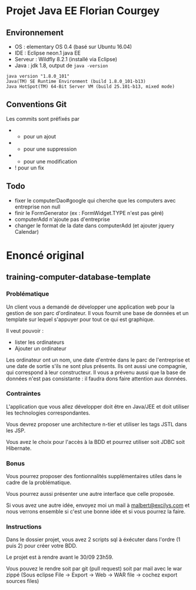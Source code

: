 # Projet Java EE Florian Courgey
## Environnement
- OS : elementary OS 0.4 (basé sur Ubuntu 16.04)
- IDE : Eclipse neon.1 java EE
- Serveur : Wildfly 8.2.1 (installé via Eclipse)
- Java : jdk 1.8, output de `java -version`
```
java version "1.8.0_101"
Java(TM) SE Runtime Environment (build 1.8.0_101-b13)
Java HotSpot(TM) 64-Bit Server VM (build 25.101-b13, mixed mode)
```
## Conventions Git
Les commits sont préfixés par
* + pour un ajout
* - pour une suppression
* * pour une modification
* ! pour un fix

## Todo
* fixer le computerDao#google qui cherche que les computers avec entreprise non null
* finir le FormGenerator (ex : FormWidget.TYPE n'est pas géré)
* computerAdd n'ajoute pas d'entreprise
* changer le format de la date dans computerAdd (et ajouter jquery Calendar)

# Enoncé original

## training-computer-database-template


### Problématique
Un client vous a demandé de développer une application web pour la gestion de son parc d'ordinateur. Il vous fournit une base de données et un template sur lequel s'appuyer pour tout ce qui est graphique.

Il veut pouvoir :
* lister les ordinateurs
* Ajouter un ordinateur

Les ordinateur ont un nom, une date d'entrée dans le parc de l'entreprise et une date de sortie s'ils ne sont plus présents. Ils ont aussi une compagnie, qui correspond à leur constructeur. Il vous a prévenu aussi que la base de données n'est pas consistante : il faudra dons faire attention aux données.

### Contraintes
L'application que vous allez développer doit être en Java/JEE et doit utiliser les technologies correspondantes.

Vous devrez proposer une architecture n-tier et utiliser les tags JSTL dans les JSP.

Vous avez le choix pour l'accès à la BDD et pourrez utiliser soit JDBC soit Hibernate.

### Bonus
Vous pourrez proposer des fontionnalités supplémentaires utiles dans le cadre de la problématique.

Vous pourrez aussi présenter une autre interface que celle proposée.

Si vous avez une autre idée, envoyez moi un mail à malbert@excilys.com et nous verrons ensemble si c'est une bonne idée et si vous pourrez la faire.

### Instructions
Dans le dossier projet, vous avez 2 scripts sql à éxécuter dans l'ordre (1 puis 2) pour créer votre BDD.

Le projet est à rendre avant le 30/09 23h59.

Vous pouvez le rendre soit par git (pull request) soit par mail avec le war zippé (Sous eclipse File -> Export -> Web -> WAR file -> cochez export sources files)
